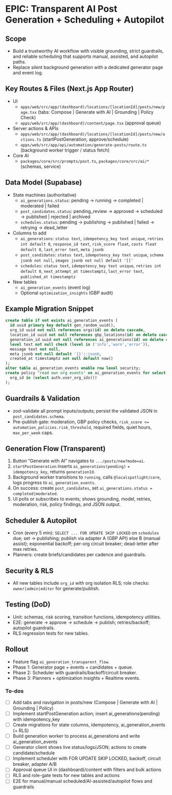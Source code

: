 <!-- 526be937-7f13-422c-bab9-1d0bd9ecedf0 73d89aa7-0d51-4e20-abea-c9f01b69ef62 -->
# EPIC: Transparent AI Post Generation + Scheduling + Autopilot

## Scope

- Build a trustworthy AI workflow with visible grounding, strict guardrails, and reliable scheduling that supports manual, assisted, and autopilot paths.
- Replace silent background generation with a dedicated generator page and event log.

## Key Routes & Files (Next.js App Router)

- UI
  - `apps/web/src/app/(dashboard)/locations/[locationId]/posts/new/page.tsx` (tabs: Compose | Generate with AI | Grounding | Policy Check)
  - `apps/web/src/app/(dashboard)/content/page.tsx` (approval queue)
- Server actions & APIs
  - `apps/web/src/app/(dashboard)/locations/[locationId]/posts/new/actions.ts` (startPostGeneration, approve/schedule)
  - `apps/web/src/app/api/automation/generate-posts/route.ts` (background worker trigger / status fetch)
- Core AI
  - `packages/core/src/prompts/post.ts`, `packages/core/src/ai/*` (schemas, service)

## Data Model (Supabase)

- State machines (authoritative)
  - `ai_generations.status`: pending → running → completed | moderated | failed
  - `post_candidates.status`: pending_review → approved → scheduled → published | rejected | archived
  - `schedules.status`: pending → publishing → published | failed → retrying → dead_letter
- Columns to add
  - `ai_generations`: `status text`, `idempotency_key text unique`, `retries int default 0`, `response_id text`, `risk_score float`, `costs float default 0`, `last_error text`, `meta jsonb`
  - `post_candidates`: `status text`, `idempotency_key text unique`, `schema jsonb not null`, `images jsonb not null default '[]'`
  - `schedules`: `status text`, `idempotency_key text unique`, `retries int default 0`, `next_attempt_at timestamptz`, `last_error text`, `published_at timestamptz`
- New tables
  - `ai_generation_events` (event log)
  - Optional `optimization_insights` (GBP audit)

## Example Migration Snippet

```sql
create table if not exists ai_generation_events (
  id uuid primary key default gen_random_uuid(),
  org_id uuid not null references orgs(id) on delete cascade,
  location_id uuid not null references gbp_locations(id) on delete cascade,
  generation_id uuid not null references ai_generations(id) on delete cascade,
  level text not null check (level in ('info','warn','error')),
  message text not null,
  meta jsonb not null default '{}'::jsonb,
  created_at timestamptz not null default now()
);
alter table ai_generation_events enable row level security;
create policy "read own org events" on ai_generation_events for select using (
  org_id in (select auth.user_org_ids())
);
```

## Guardrails & Validation

- zod-validate all prompt inputs/outputs; persist the validated JSON in `post_candidates.schema`.
- Pre-publish gate: moderation, GBP policy checks, `risk_score <= automation_policies.risk_threshold`, required fields, quiet hours, `max_per_week` caps.

## Generation Flow (Transparent)

1. Button “Generate with AI” navigates to `.../posts/new?mode=ai`.
2. `startPostGeneration` inserts `ai_generations(pending)` + `idempotency_key`, returns `generationId`.
3. Background worker transitions to `running`, calls `@localspotlight/core`, logs progress to `ai_generation_events`.
4. On success: create `post_candidates`, set `ai_generations.status = completed|moderated`.
5. UI polls or subscribes to events; shows grounding, model, retries, moderation, risk, policy findings, and JSON output.

## Scheduler & Autopilot

- Cron (every 5 min): `SELECT ... FOR UPDATE SKIP LOCKED` on `schedules` due; set → publishing; publish via adapter A (GBP API) else B (manual assist); exponential backoff; per-org circuit breaker; dead-letter after max retries.
- Planners: create briefs/candidates per cadence and guardrails.

## Security & RLS

- All new tables include `org_id` with org isolation RLS; role checks: `owner|admin|editor` for generate/publish.

## Testing (DoD)

- Unit: schemas, risk scoring, transition functions, idempotency utilities.
- E2E: generate → approve → schedule → publish; retries/backoff; autopilot guardrails.
- RLS regression tests for new tables.

## Rollout

- Feature flag `ai_generation_transparent_flow`.
- Phase 1: Generator page + events + candidates + queue.
- Phase 2: Scheduler with guardrails/backoff/circuit breaker.
- Phase 3: Planners + optimization insights + Realtime events.

### To-dos

- [ ] Add tabs and navigation in posts/new (Compose | Generate with AI | Grounding | Policy)
- [ ] Implement startPostGeneration action; insert ai_generations(pending) with idempotency_key
- [ ] Create migrations for state columns, idempotency, ai_generation_events (+ RLS)
- [ ] Build generation worker to process ai_generations and write ai_generation_events
- [ ] Generator client shows live status/logs/JSON; actions to create candidate/schedule
- [ ] Implement scheduler with FOR UPDATE SKIP LOCKED, backoff, circuit breaker, adapter A/B
- [ ] Approval queue UI in (dashboard)/content with filters and bulk actions
- [ ] RLS and role-gate tests for new tables and actions
- [ ] E2E for manual/manual scheduled/AI-assisted/autopilot flows and guardrails